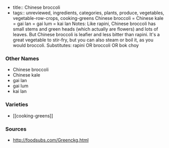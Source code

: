 - title:: Chinese broccoli
- tags:: unreviewed, ingredients, categories, plants, produce, vegetables, vegetable-row-crops, cooking-greens
Chinese broccoli = Chinese kale = gai lan = gai lum = kai lan Notes: Like rapini, Chinese broccoli has small stems and green heads (which actually are flowers) and lots of leaves. But Chinese broccoli is leafier and less bitter than rapini. It's a great vegetable to stir-fry, but you can also steam or boil it, as you would broccoli. Substitutes: rapini OR broccoli OR bok choy

### Other Names

* Chinese broccoli
* Chinese kale
* gai lan
* gai lum
* kai lan

### Varieties

* [[cooking-greens]]

### Sources
* http://foodsubs.com/Greenckg.html
